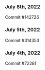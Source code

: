 ### July 8th, 2022

Commit #142726

### July 5th, 2022

Commit #314353


### July 4th, 2022

Commit #72281
